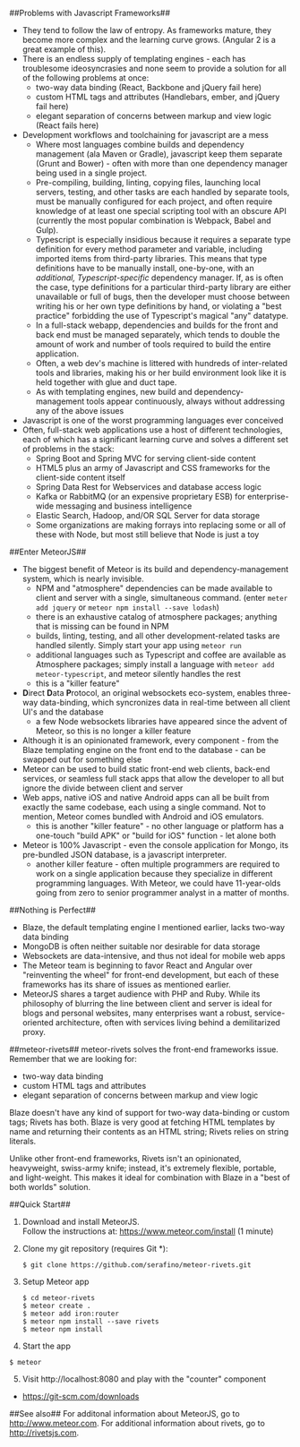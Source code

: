 ##Problems with Javascript Frameworks##
* They tend to follow the law of entropy. As frameworks mature, they become more complex and the learning curve grows. (Angular 2 is a great example of this).
* There is an endless supply of templating engines - each has troublesome ideosyncrasies and none seem to provide a solution for all of the following problems at once:
    - two-way data binding (React, Backbone and jQuery fail here)
    - custom HTML tags and attributes (Handlebars, ember, and jQuery fail here)
    - elegant separation of concerns between markup and view logic (React fails here)
* Development workflows and toolchaining for javascript are a mess
    - Where most languages combine builds and dependency management (ala Maven or Gradle), javascript keep them separate (Grunt and Bower) - often with more than one dependency manager being used in a single project.
    - Pre-compiling, building, linting, copying files, launching local servers, testing, and other tasks are each handled by separate tools, must be manually configured for each project, and often require knowledge of at least one special scripting tool with an obscure API (currently the most popular combination is Webpack, Babel and Gulp).
    - Typescript is especially insidious because it requires a separate type definition for every method parameter and variable, including imported items from third-party libraries. This means that type definitions have to be manually install, one-by-one, with an *additional, Typescript-specific* dependency manager. If, as is often the case, type definitions for a particular third-party library are either unavailable or full of bugs, then the developer must choose between writing his or her own type definitions by hand, or violating a "best practice" forbidding the use of Typescript's magical "any" datatype.
    - In a full-stack webapp, dependencies and builds for the front and back end must be managed separately, which tends to double the amount of work and number of tools required to build the entire application.
    - Often, a web dev's machine is littered with hundreds of inter-related tools and libraries, making his or her build environment look like it is held together with glue and duct tape.
    - As with templating engines, new build and dependency-management tools appear continuously, always without addressing any of the above issues
* Javascript is one of the worst programming languages ever conceived
* Often, full-stack web applications use a host of different technologies, each of which has a significant learning curve and solves a different set of problems in the stack:
    - Spring Boot and Spring MVC for serving client-side content
    - HTML5 plus an army of Javascript and CSS frameworks for the client-side content itself
    - Spring Data Rest for Webservices and database access logic
    - Kafka or RabbitMQ (or an expensive proprietary ESB) for enterprise-wide messaging and business intelligence
    - Elastic Search, Hadoop, and/OR SQL Server for data storage
    - Some organizations are making forrays into replacing some or all of these with Node, but most still believe that Node is just a toy

##Enter MeteorJS##
* The biggest benefit of Meteor is its build and dependency-management system, which is nearly invisible.
    - NPM and "atmosphere" dependencies can be made available to client and server with a single, simultaneous command. (enter `meter add jquery` or `meteor npm install --save lodash`)
    - there is an exhaustive catalog of atmosphere packages; anything that is missing can be found in NPM
    - builds, linting, testing, and all other development-related tasks are handled silently. Simply start your app using `meteor run` 
    - additional languages such as Typescript and coffee are available as Atmosphere packages; simply install a language with `meteor add meteor-typescript`, and meteor silently handles the rest
    - this is a "killer feature"
* **D**irect **D**ata **P**rotocol, an original websockets eco-system, enables three-way data-binding, which syncronizes data in real-time between all client UI's and the database
    - a few Node websockets libraries have appeared since the advent of Meteor, so this is no longer a killer feature
* Although it is an opinionated framework, every component - from the Blaze templating engine on the front end to the database - can be swapped out for something else
* Meteor can be used to build static front-end web clients, back-end services, or seamless full stack apps that allow the developer to all but ignore the divide between client and server
* Web apps, native iOS and native Android apps can all be built from exactly the same codebase, each using a single command. Not to mention, Meteor comes bundled with Android and iOS emulators.
    - this is another "killer feature" - no other language or platform has a one-touch "build APK" or "build for iOS" function - let alone both
* Meteor is 100% Javascript - even the console application for Mongo, its pre-bundled JSON database, is a javascript interpreter.
    - another killer feature - often multiple programmers are required to work on a single application because they specialize in different programming languages. With Meteor, we could have 11-year-olds going from zero to senior programmer analyst in a matter of months.

##Nothing is Perfect##
* Blaze, the default templating engine I mentioned earlier, lacks two-way data binding
* MongoDB is often neither suitable nor desirable for data storage
* Websockets are data-intensive, and thus not ideal for mobile web apps
* The Meteor team is beginning to favor React and Angular over "reinventing the wheel" for front-end development, but each of these frameworks has its share of issues as mentioned earlier.
* MeteorJS shares a target audience with PHP and Ruby. While its philosophy of blurring the line between client and server is ideal for blogs and personal websites, many enterprises want a robust, service-oriented architecture, often with services living behind a demilitarized proxy.

##meteor-rivets##
meteor-rivets solves the front-end frameworks issue. Remember that we are looking for:
* two-way data binding
* custom HTML tags and attributes
* elegant separation of concerns between markup and view logic

Blaze doesn't have any kind of support for two-way data-binding or custom tags; Rivets has both. Blaze is very good at fetching HTML templates by name and returning their contents as an HTML string; Rivets relies on string literals.

Unlike other front-end frameworks, Rivets isn't an opinionated, heavyweight, swiss-army knife; instead, it's extremely flexible, portable, and light-weight. This makes it ideal for combination with Blaze in a "best of both worlds" solution.

##Quick Start##
1. Download and install MeteorJS.<br/>
    Follow the instructions at: https://www.meteor.com/install (1 minute)

2. Clone my git repository (requires Git *):
    ```
    $ git clone https://github.com/serafino/meteor-rivets.git
    ```

3. Setup Meteor app 
    ```
    $ cd meteor-rivets
    $ meteor create .
    $ meteor add iron:router
    $ meteor npm install --save rivets
    $ meteor npm install
    ```
 
4. Start the app
  ```
  $ meteor
  ```

5. Visit http://localhost:8080 and play with the "counter" component

* https://git-scm.com/downloads

##See also##
For additonal information about MeteorJS, go to http://www.meteor.com.
For additional information about rivets, go to http://rivetsjs.com.
